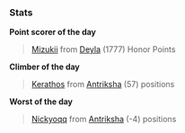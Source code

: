 

### Stats

**Point scorer of the day**
>[Mizukii](/#/character/Deyla/828898) from [Deyla](/#/ranking/Deyla)  (1777) Honor Points


**Climber of the day**
>[Kerathos](/#/character/Antriksha/554516) from [Antriksha](/#/ranking/Antriksha)  (57) positions


**Worst of the day**
>[Nickyoqq](/#/character/Antriksha/818555) from [Antriksha](/#/ranking/Antriksha)  (-4) positions


